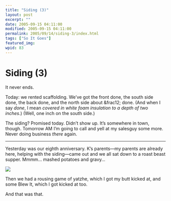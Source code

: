 ```yaml
---
title: "Siding (3)"
layout: post
excerpt: ""
date: 2005-09-15 04:11:00
modified: 2005-09-15 04:11:00
permalink: 2005/09/14/siding-3/index.html
tags: ["So It Goes"]
featured_img: 
wpid: 83
---
```


# Siding (3)

It never ends.

Today: we rented scaffolding. We’ve got the front done, the south side done, the back done, and the north side about &amp;frac12; done. (And when I say *done*, I mean *covered in white foam insulation to a depth of two inches*.) (Well, one inch on the south side.)

The siding? Promised today. Didn’t show up. It’s somewhere in town, though. Tomorrow AM I’m going to call and yell at my salesguy some more. Never doing business *there* again.

- - - - - -

Yesterday was our eighth anniversary. K’s parents—my parents are already here, helping with the siding—came out and we all sat down to a roast beast supper. Mmmm… mashed potatoes and gravy…

![](http://static.flickr.com/28/43438105_bc87db45d5_m.jpg)

Then we had a rousing game of yatzhe, which I got my butt kicked at, and some Blew It, which I got kicked at too.

And that was that.